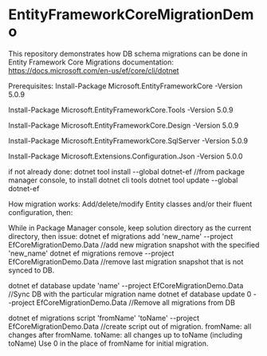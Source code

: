 # EntityFrameworkCoreMigrationDemo
This repository demonstrates how DB schema migrations can be done in Entity Framework Core
Migrations documentation: https://docs.microsoft.com/en-us/ef/core/cli/dotnet

Prerequisites:
Install-Package Microsoft.EntityFrameworkCore -Version 5.0.9

Install-Package Microsoft.EntityFrameworkCore.Tools -Version 5.0.9 

Install-Package Microsoft.EntityFrameworkCore.Design -Version 5.0.9

Install-Package Microsoft.EntityFrameworkCore.SqlServer -Version 5.0.9

Install-Package Microsoft.Extensions.Configuration.Json -Version 5.0.0


if not already done:
dotnet tool install --global dotnet-ef  //from package manager console, to install dotnet cli tools
dotnet tool update --global dotnet-ef

How migration works:
Add/delete/modify Entity classes and/or their fluent configuration, then:

While in Package Manager console, keep solution directory as the current directory, then issue:
dotnet ef migrations add 'new_name' --project EfCoreMigrationDemo.Data  //add new migration snapshot with the specified 'new_name'
dotnet ef migrations remove --project EfCoreMigrationDemo.Data //remove last migration snapshot that is not synced to DB.

dotnet ef database update 'name' --project EfCoreMigrationDemo.Data  //Sync DB with the particular migration name
dotnet ef database update 0 --project EfCoreMigrationDemo.Data  //Remove all migrations from DB

dotnet ef migrations script 'fromName' 'toName' --project EfCoreMigrationDemo.Data //create script out of migration. fromName: all changes after fromName. toName: all changes up to toName (including toName) Use 0 in the place of fromName for initial migration.





